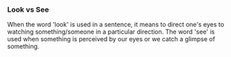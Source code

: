 ### Look vs See
When the word 'look' is used in a sentence, it means to direct one's eyes to watching something/someone in a particular direction. The word 'see' is used when something is perceived by our eyes or we catch a glimpse of something.